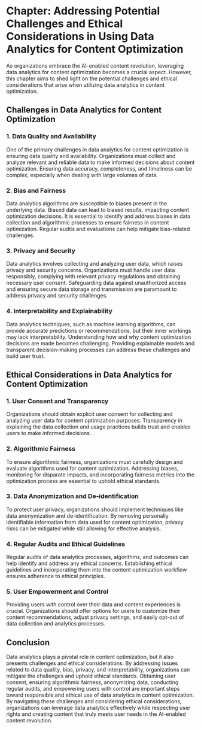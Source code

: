 Chapter: Addressing Potential Challenges and Ethical Considerations in Using Data Analytics for Content Optimization
====================================================================================================================

As organizations embrace the AI-enabled content revolution, leveraging data analytics for content optimization becomes a crucial aspect. However, this chapter aims to shed light on the potential challenges and ethical considerations that arise when utilizing data analytics in content optimization.

**Challenges in Data Analytics for Content Optimization**
---------------------------------------------------------

### **1. Data Quality and Availability**

One of the primary challenges in data analytics for content optimization is ensuring data quality and availability. Organizations must collect and analyze relevant and reliable data to make informed decisions about content optimization. Ensuring data accuracy, completeness, and timeliness can be complex, especially when dealing with large volumes of data.

### **2. Bias and Fairness**

Data analytics algorithms are susceptible to biases present in the underlying data. Biased data can lead to biased results, impacting content optimization decisions. It is essential to identify and address biases in data collection and algorithmic processes to ensure fairness in content optimization. Regular audits and evaluations can help mitigate bias-related challenges.

### **3. Privacy and Security**

Data analytics involves collecting and analyzing user data, which raises privacy and security concerns. Organizations must handle user data responsibly, complying with relevant privacy regulations and obtaining necessary user consent. Safeguarding data against unauthorized access and ensuring secure data storage and transmission are paramount to address privacy and security challenges.

### **4. Interpretability and Explainability**

Data analytics techniques, such as machine learning algorithms, can provide accurate predictions or recommendations, but their inner workings may lack interpretability. Understanding how and why content optimization decisions are made becomes challenging. Providing explainable models and transparent decision-making processes can address these challenges and build user trust.

**Ethical Considerations in Data Analytics for Content Optimization**
---------------------------------------------------------------------

### **1. User Consent and Transparency**

Organizations should obtain explicit user consent for collecting and analyzing user data for content optimization purposes. Transparency in explaining the data collection and usage practices builds trust and enables users to make informed decisions.

### **2. Algorithmic Fairness**

To ensure algorithmic fairness, organizations must carefully design and evaluate algorithms used for content optimization. Addressing biases, monitoring for disparate impacts, and incorporating fairness metrics into the optimization process are essential to uphold ethical standards.

### **3. Data Anonymization and De-identification**

To protect user privacy, organizations should implement techniques like data anonymization and de-identification. By removing personally identifiable information from data used for content optimization, privacy risks can be mitigated while still allowing for effective analysis.

### **4. Regular Audits and Ethical Guidelines**

Regular audits of data analytics processes, algorithms, and outcomes can help identify and address any ethical concerns. Establishing ethical guidelines and incorporating them into the content optimization workflow ensures adherence to ethical principles.

### **5. User Empowerment and Control**

Providing users with control over their data and content experiences is crucial. Organizations should offer options for users to customize their content recommendations, adjust privacy settings, and easily opt-out of data collection and analytics processes.

**Conclusion**
--------------

Data analytics plays a pivotal role in content optimization, but it also presents challenges and ethical considerations. By addressing issues related to data quality, bias, privacy, and interpretability, organizations can mitigate the challenges and uphold ethical standards. Obtaining user consent, ensuring algorithmic fairness, anonymizing data, conducting regular audits, and empowering users with control are important steps toward responsible and ethical use of data analytics in content optimization. By navigating these challenges and considering ethical considerations, organizations can leverage data analytics effectively while respecting user rights and creating content that truly meets user needs in the AI-enabled content revolution.
